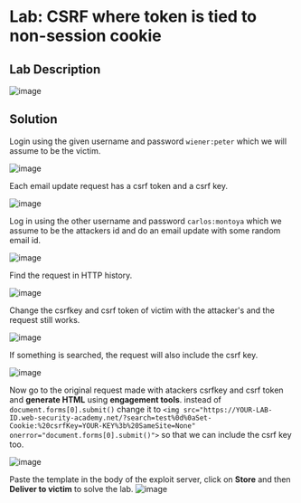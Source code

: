 # Lab: CSRF where token is tied to non-session cookie

## Lab Description

![image](https://github.com/KVNuhman/Web-Security-Lab/assets/46161259/6f76fff9-e914-49c9-b39c-ff2b8c51d7ee)

## Solution

Login using the given username and password `wiener:peter` which we will assume to be the victim.

![image](https://github.com/KVNuhman/Cyber-Forensics/assets/46161259/c4d20500-a7d5-477c-a5eb-a62ea279fe24)

Each email update request has a csrf token and a csrf key.

![image](https://github.com/KVNuhman/Web-Security-Lab/assets/46161259/8465684b-72d5-42dc-8054-75c010d87494)

Log in using the other username and password `carlos:montoya` which we assume to be the attackers id and do an email update with some random email id.

![image](https://github.com/KVNuhman/Web-Security-Lab/assets/46161259/d15ca302-a21d-4e70-9a3e-032d12d2a7c7)

Find the request in HTTP history.

![image](https://github.com/KVNuhman/Web-Security-Lab/assets/46161259/af58bc44-4ba3-4f12-aee5-6358b3d72c10)

Change the csrfkey and csrf token of victim with the attacker's and the request still works.

![image](https://github.com/KVNuhman/Web-Security-Lab/assets/46161259/50d25fe6-7ee5-411a-a05e-f7fa8ef8cca1)

If something is searched, the request will also include the csrf key.

![image](https://github.com/KVNuhman/Web-Security-Lab/assets/46161259/1efe6c3d-d9e5-4783-baa4-1f122f9c3567)

Now go to the original request made with atackers csrfkey and csrf token and **generate HTML** using **engagement tools**.
instead of `document.forms[0].submit()` change it to `<img src="https://YOUR-LAB-ID.web-security-academy.net/?search=test%0d%0aSet-Cookie:%20csrfKey=YOUR-KEY%3b%20SameSite=None" onerror="document.forms[0].submit()">` so that we can include the csrf key too.

![image](https://github.com/KVNuhman/Web-Security-Lab/assets/46161259/fc855e6f-ab02-4518-b547-bd616791e097)

Paste the template in the body of the exploit server, click on **Store** and then **Deliver to victim** to solve the lab.
![image](https://github.com/KVNuhman/Web-Security-Lab/assets/46161259/29b70998-bedd-4e96-8420-ec109aa67197)
